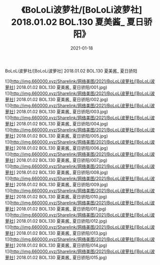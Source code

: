﻿---
layout: post
title:  《BoLoLi波萝社/[BoLoLi波萝社] 2018.01.02 BOL.130 夏美酱_ 夏日骄阳》
date:   2021-01-18
img: http://img.660000.xyz/Sharelink/网络美图/2021/BoLoLi波萝社/[BoLoLi波萝社] 2018.01.02 BOL.130 夏美酱_ 夏日骄阳/000.jpg
categories: [美女, 清纯, 唯美]
---

BoLoLi波萝社/[BoLoLi波萝社] 2018.01.02 BOL.130 夏美酱_ 夏日骄阳

 ![](http://img.660000.xyz/Sharelink/网络美图/2021/BoLoLi波萝社/[BoLoLi波萝社] 2018.01.02 BOL.130 夏美酱_ 夏日骄阳/001.jpg) <br>![](http://img.660000.xyz/Sharelink/网络美图/2021/BoLoLi波萝社/[BoLoLi波萝社] 2018.01.02 BOL.130 夏美酱_ 夏日骄阳/002.jpg) <br>![](http://img.660000.xyz/Sharelink/网络美图/2021/BoLoLi波萝社/[BoLoLi波萝社] 2018.01.02 BOL.130 夏美酱_ 夏日骄阳/003.jpg) <br>![](http://img.660000.xyz/Sharelink/网络美图/2021/BoLoLi波萝社/[BoLoLi波萝社] 2018.01.02 BOL.130 夏美酱_ 夏日骄阳/004.jpg) <br>![](http://img.660000.xyz/Sharelink/网络美图/2021/BoLoLi波萝社/[BoLoLi波萝社] 2018.01.02 BOL.130 夏美酱_ 夏日骄阳/005.jpg) <br>![](http://img.660000.xyz/Sharelink/网络美图/2021/BoLoLi波萝社/[BoLoLi波萝社] 2018.01.02 BOL.130 夏美酱_ 夏日骄阳/006.jpg) <br>![](http://img.660000.xyz/Sharelink/网络美图/2021/BoLoLi波萝社/[BoLoLi波萝社] 2018.01.02 BOL.130 夏美酱_ 夏日骄阳/007.jpg) <br>![](http://img.660000.xyz/Sharelink/网络美图/2021/BoLoLi波萝社/[BoLoLi波萝社] 2018.01.02 BOL.130 夏美酱_ 夏日骄阳/008.jpg) <br>![](http://img.660000.xyz/Sharelink/网络美图/2021/BoLoLi波萝社/[BoLoLi波萝社] 2018.01.02 BOL.130 夏美酱_ 夏日骄阳/009.jpg) <br>![](http://img.660000.xyz/Sharelink/网络美图/2021/BoLoLi波萝社/[BoLoLi波萝社] 2018.01.02 BOL.130 夏美酱_ 夏日骄阳/010.jpg) <br>![](http://img.660000.xyz/Sharelink/网络美图/2021/BoLoLi波萝社/[BoLoLi波萝社] 2018.01.02 BOL.130 夏美酱_ 夏日骄阳/011.jpg) <br>![](http://img.660000.xyz/Sharelink/网络美图/2021/BoLoLi波萝社/[BoLoLi波萝社] 2018.01.02 BOL.130 夏美酱_ 夏日骄阳/012.jpg) <br>![](http://img.660000.xyz/Sharelink/网络美图/2021/BoLoLi波萝社/[BoLoLi波萝社] 2018.01.02 BOL.130 夏美酱_ 夏日骄阳/013.jpg) <br>![](http://img.660000.xyz/Sharelink/网络美图/2021/BoLoLi波萝社/[BoLoLi波萝社] 2018.01.02 BOL.130 夏美酱_ 夏日骄阳/014.jpg) <br>![](http://img.660000.xyz/Sharelink/网络美图/2021/BoLoLi波萝社/[BoLoLi波萝社] 2018.01.02 BOL.130 夏美酱_ 夏日骄阳/015.jpg) <br>